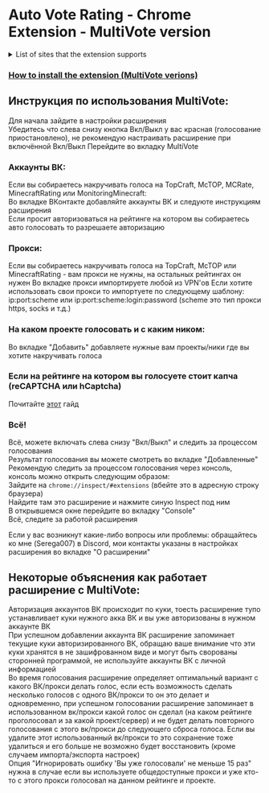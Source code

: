 # Auto Vote Rating - Chrome Extension - MultiVote version
<details>
<summary>List of sites that the extension supports</summary>
<a href="http://topcraft.ru/">TopCraft.ru</a>  
<a href="https://mctop.su/">McTOP.su</a>  
<a href="http://mcrate.su/">MCRate.su</a>  
<a href="http://minecraftrating.ru/">MinecraftRating.ru</a>  
<a href="http://monitoringminecraft.ru/">MonitoringMinecraft.ru</a>  
<a href="https://ionmc.top/">IonMc.top</a>  
<a href="https://minecraftservers.org/">MinecraftServers.org</a>  
<a href="https://serveur-prive.net/minecraft">Serveur-Prive.net</a>  
<a href="https://www.planetminecraft.com/">PlanetMinecraft.com</a>  
<a href="https://topg.org/Minecraft">TopG.org</a>  
<a href="https://minecraft-mp.com/">Minecraft-Mp.com</a>  
<a href="http://minecraft-server-list.com/">Minecraft-Server-List.com</a>  
<a href="https://www.serverpact.com/">ServerPact.com</a>  
<a href="https://www.minecraftiplist.com/">MinecraftIpList.com</a>  
<a href="https://topminecraftservers.org/">TopMinecraftServers.org</a>  
<a href="http://minecraftservers.biz/">MinecraftServers.biz</a>  
<a href="https://hotmc.ru/">HotMC.ru</a>  
<a href="https://minecraft-server.net/">Minecraft-Server.net</a>  
<a href="https://top-games.net/">Top-Games.net или Top-Serveurs.net</a>  
<a href="https://tmonitoring.com/">TMonitoring.com</a>  
<a href="https://top.gg/">Top.GG</a>  
<a href="https://discordbotlist.com/">DiscordBotList.com</a>  
<a href="https://discords.com/">Discords.com</a>  
<a href="https://mmotop.ru/">MMoTop.RU</a>  
<a href="https://mc-servers.com/">MC-Servers.com</a>  
<a href="https://minecraftlist.org/">MinecraftList.org</a>  
<a href="https://www.minecraft-index.com/">Minecraft-Index.com</a>  
<a href="https://serverlist101.com/">ServerList101.com</a>  
<a href="https://mcserver-list.eu/">MCServer-List.eu</a>  
<a href="https://craftlist.org/">CraftList.org</a>  
<a href="https://czech-craft.eu/">Czech-Craft.eu</a>  
<a href="https://minecraft.buzz/">Minecraft.buzz</a>  
<a href="https://minecraftservery.eu/">MinecraftServery.eu</a>  
<a href="https://www.rpg-paradize.com/">RPG-Paradize.com</a>  
<a href="https://www.minecraft-serverlist.net/">Minecraft-ServerList.net</a>  
<a href="https://minecraft-server.eu/">Minecraft-Server.eu</a>  
<a href="https://www.minecraftkrant.nl/">MinecraftKrant.nl</a>  
<a href="https://www.trackyserver.com/">TrackyServer.com</a>  
<a href="https://mc-lists.org/">MC-Lists.org</a>  
<a href="https://topmcservers.com/">TopMCServers.com</a>  
<a href="https://bestservers.com/">BestServers.com</a>  
<a href="https://craft-list.net/">Craft-List.net</a>  
<a href="https://www.minecraft-servers-list.org/">Minecraft-Servers-List.org</a>  
<a href="https://www.serverliste.net/">ServerListe.net</a>  
<a href="https://gtop100.com/">GTop100.com</a>  
<a href="https://wargm.ru/s">WARGM.ru</a>  
<a href="https://minestatus.net/">MineStatus.net</a>  
<a href="https://misterlauncher.org/">MisterLauncher.org</a>  
<a href="https://minecraft-servers.de/">Minecraft-Servers.de</a>  
<a href="https://discord.boats/">Discord.Boats</a>  
<a href="https://serverlist.games/">ServerList.Games</a>  
<a href="https://best-minecraft-servers.co/">Best-Minecraft-Servers.co</a>  
<a href="https://minecraftservers100.com/">MinecraftServers100.com</a>  
<a href="https://mc-serverlist.cz/">MC-ServerList.cz</a>  
<a href="https://mineservers.com/">MineServers.com</a>  
<a href="https://atlauncher.com/">ATLauncher.com</a>  
<a href="https://servers-minecraft.net/">Servers-Minecraft.net</a>  
<a href="https://www.minecraft-list.cz/">Minecraft-List.cz</a>  
<a href="https://www.liste-serveurs-minecraft.org/">Liste-Serveurs-Minecraft.org</a>  
<a href="https://mcservidores.com/">MCServidores.com</a>  
<a href="https://www.xtremetop100.com/">XtremeTop100.com</a>  
<a href="https://minecraft-server.sk/">Minecraft-Server.sk</a>  
<a href="https://www.serveursminecraft.org/">ServeursMinecraft.org</a>  
<a href="https://serveurs-mc.net/">Serveurs-MC.net</a>  
<a href="https://serveur-minecraft.com/">Serveur-Minecraft.com</a>  
<a href="https://serveur-minecraft-vote.fr/">Serveur-Minecraft-Vote.fr</a>  
<a href="https://minebrowse.com/">MineBrowse.com</a>  
<a href="https://mc-server-list.com/">MC-Server-List.com</a>  
<a href="https://serverlocator.com/">ServerLocator.com</a>  
</details>

### [How to install the extension (MultiVote verions)](https://gitlab.com/Serega007/auto-vote-rating/-/wikis/How-to-install-the-extension-(MultiVote-version))
  
## Инструкция по использования MultiVote:
Для начала зайдите в настройки расширения   
Убедитесь что слева снизу кнопка Вкл/Выкл у вас красная (голосование приостановлено), не рекомендую настраивать расширение при включённой Вкл/Выкл
Перейдите во вкладку MultiVote

### Аккаунты ВК:
Если вы собираетесь накручивать голоса на TopCraft, McTOP, MCRate, MinecraftRating или MonitoringMinecraft:   
Во вкладке ВКонтакте добавляйте аккаунты ВК и следуюте инструкциям расширения   
Если просит авторизоваться на рейтинге на котором вы собираетесь авто голосовать то разрешаете авторизацию   

### Прокси:
Если вы собираетесь накручивать голоса на TopCraft, McTOP или MinecraftRating - вам прокси не нужны, на остальных рейтингах он нужен
Во вкладке прокси импортируете любой из VPN'ов
Если хотите использовать свои прокси то импортуете по следующему шаблону: ip:port:scheme или ip:port:scheme:login:password (scheme это тип прокси https, socks и т.д.)

### На каком проекте голосовать и с каким ником:
Во вкладке "Добавить" добавляете нужные вам проекты/ники где вы хотите накручивать голоса

### Если на рейтинге на котором вы голосуете стоит капча (reCAPTCHA или hCaptcha)
Почитайте [этот](https://gitlab.com/Serega007/auto-vote-rating/-/wikis/Guide-how-to-automate-the-passage-of-captcha-(reCAPTCHA-and-hCaptcha)) гайд

### Всё!
Всё, можете включать слева снизу "Вкл/Выкл" и следить за процессом голосования   
Результат голосования вы можете смотреть во вкладке "Добавленные"   
Рекомендую следить за процессом голосования через консоль, консоль можно открыть следующим образом:   
Зайдите на `chrome://inspect/#extensions` (вбейте это в адресную строку браузера)   
Найдите там это расширение и нажмите синую Inspect под ним   
В открывшемся окне перейдите во вкладку "Console"   
Всё, следите за работой расширения

Если у вас возникнут какие-либо вопросы или проблемы: обращайтесь ко мне (Serega007) в Discord, мои контакты указаны в настройках расширения во вкладке "О расширении"

## Некоторые объяснения как работает расширение с MultiVote:   
Авторизация аккаунтов ВК происходит по куки, тоесть расширение тупо устанавливает куки нужного акка ВК и вы уже авторизованы в нужном аккаунте ВК   
При успешном добавлении аккаунта ВК расширение запоминает текущие куки авторизированного ВК, обращаю ваше внимание что эти куки хранятся в не зашифрованном виде и могут быть сворованы сторонней программой, не используйте аккаунты ВК с личной информацией   
Во время голосования расширение определяет оптимальный вариант с какого ВК/прокси делать голос, если есть возможность сделать несколько голосов с одного ВК/прокси то он это делает и одновременно, при успешном голосовании расширение запоминает в использованном вк/прокси какой голос он сделал (на каком рейтинге проголосовал и за какой проект/сервер) и не будет делать повторного голосования с этого вк/прокси до следующего сброса голоса. Если вы удалите этот использованный вк/прокси то это сохранение тоже удалиться и его больше не возможно будет восстановить (кроме случаем импорта/экспорта настроек)   
Опция "Игнорировать ошибку 'Вы уже голосовали' не меньше 15 раз" нужна в случае если вы используете общедоступные прокси и уже кто-то с этого прокси голосовал на данном рейтинге и проекте.   
